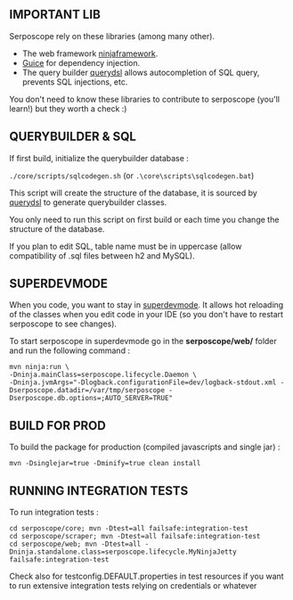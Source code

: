 ## IMPORTANT LIB

Serposcope rely on these libraries (among many other).

* The web framework [ninjaframework](http://www.ninjaframework.org/).
* [Guice](https://github.com/google/guice) for dependency injection.
* The query builder [querydsl](http://querydsl.com) allows autocompletion of SQL query, prevents SQL injections, etc.

You don't need to know these libraries to contribute to serposcope (you'll learn!) but they worth a check :)

## QUERYBUILDER & SQL

If first build, initialize the querybuilder database : 

`./core/scripts/sqlcodegen.sh` (or `.\core\scripts\sqlcodegen.bat`)

This script will create the structure of the database, it is sourced by [querydsl](http://www.querydsl.com/) to generate querybuilder classes.

You only need to run this script on first build or each time you change the structure of the database.

If you plan to edit SQL, table name must be in uppercase (allow compatibility of .sql files between h2 and MySQL).

## SUPERDEVMODE

When you code, you want to stay in [superdevmode](http://www.ninjaframework.org/documentation/basic_concepts/super_dev_mode.html). It allows hot reloading of the classes when you edit code in your IDE (so you don't have to restart serposcope to see changes).

To start serposcope in superdevmode go in the **serposcope/web/** folder and run the following command : 

```
mvn ninja:run \
-Dninja.mainClass=serposcope.lifecycle.Daemon \
-Dninja.jvmArgs="-Dlogback.configurationFile=dev/logback-stdout.xml -Dserposcope.datadir=/var/tmp/serposcope -Dserposcope.db.options=;AUTO_SERVER=TRUE"
```

## BUILD FOR PROD

To build the package for production (compiled javascripts and single jar) : 

`mvn -Dsinglejar=true -Dminify=true clean install`


## RUNNING INTEGRATION TESTS

To run integration tests : 

```
cd serposcope/core; mvn -Dtest=all failsafe:integration-test
cd serposcope/scraper; mvn -Dtest=all failsafe:integration-test
cd serposcope/web; mvn -Dtest=all -Dninja.standalone.class=serposcope.lifecycle.MyNinjaJetty failsafe:integration-test
```

Check also for testconfig.DEFAULT.properties in test resources if you want to run extensive integration tests relying on credentials or whatever
